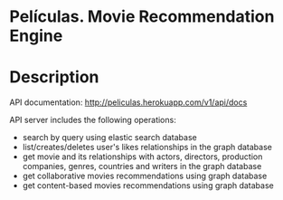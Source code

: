 # Películas. Movie Recommendation Engine

# Description
API documentation: http://peliculas.herokuapp.com/v1/api/docs

API server includes the following operations:
- search by query using elastic search database
- list/creates/deletes user's likes relationships in the graph database
- get movie and its relationships with actors, directors, production companies, genres, countries and writers in the graph database
- get collaborative movies recommendations using graph database
- get content-based movies recommendations using graph database
